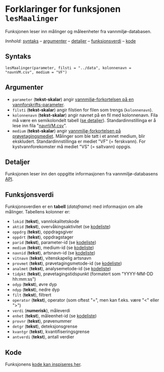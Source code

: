 # Forklaringer for funksjonen `lesMaalinger`

Funksjonen leser inn målinger og måleenheter fra vannmiljø-databasen.

_Innhold:_ [syntaks](#syntaks) – [argumenter](#argumenter) – [detaljer](#detaljer) – [funksjonsverdi](#funksjonsverdi) – [kode](#kode)


## Syntaks

```{r}
lesMaalinger(parameter, filsti = "../data", kolonnenavn = "navnVM.csv", medium = "VF")
```


## Argumenter

* `parameter` (**tekst-skalar**) angir [vannmiljø-forkortelsen på en vannforskrifts-parameter](https://vannmiljokoder.miljodirektoratet.no/parameter/bio).
* `filsti`  (**tekst-skalar**) angir filstien for filen som trengs (`kolonnenavn`).
* `kolonnenavn` (**tekst-skalar**) angir navnet på en fil med kolonnenavn. Fila må være en semikolondelt tabell ([se detaljer](hjelpfil.md#vannmiljø-data-navnvm.csv)). Standardinnstillinga er å lese inn fila "[navnVM.csv](../data/navnVM.csv)".
* `medium` (**tekst-skalar**) angir [vannmiljø-forkortelsen på prøvetagingsmediet](https://vannmiljokoder.miljodirektoratet.no/medium). Målinger som ble tatt i et annet medium, blir ekskludert. Standardinnstillinga er mediet "VF" (=&nbsp;ferskvann). For kystvannforekomster må mediet "VS" (=&nbsp;saltvann) oppgis.


## Detaljer

Funksjonen leser inn den oppgitte informasjonen fra vannmiljø-databasens [API](https://vannmiljowebapi.miljodirektoratet.no/swagger/ui/index#/).


## Funksjonsverdi

Funksjonsverdien er en **tabell** (_dataframe_) med informasjon om alle målinger. Tabellens kolonner er:

- `lokid` (**tekst**), vannlokalitetskode
- `aktid` (**tekst**), overvåkingsaktivitet (se [kodeliste](https://vannmiljokoder.miljodirektoratet.no/activity))
- `oppdrg` (**tekst**), oppdragsgiver
- `oppdrt` (**tekst**), oppdragstager
- `parid` (**tekst**), parameter-id (se [kodeliste](https://vannmiljokoder.miljodirektoratet.no/parameter/bio))
- `medium` (**tekst**), medium-id (se [kodeliste](https://vannmiljokoder.miljodirektoratet.no/medium))
- `navnid` (**tekst**), artsnavn-id (se [kodeliste](https://vannmiljokoder.miljodirektoratet.no/species))
- `vitnavn` (**tekst**), vitenskapelig artsnavn
- `provmet` (**tekst**), prøvetagingsmetode-id (se [kodeliste](https://vannmiljokoder.miljodirektoratet.no/samplingMethod))
- `analmet` (**tekst**), analysemetode-id (se [kodeliste](https://vannmiljokoder.miljodirektoratet.no/analysisMethod))
- `tidpkt` (**tekst**), prøvetagingstidspunkt (formatert som "YYYY-MM-DD hh:mm:ss")
- `odyp` (**tekst**), øvre dyp
- `ndyp` (**tekst**), nedre dyp
- `filt` (**tekst**), filtrert
- `operator` (**tekst**), operator (som oftest "=", men kan f.eks. være "<" eller ">")
- `verdi` (**numerisk**), måleverdi
- `enhet` (**tekst**), måleenhet-id (se [kodeliste](https://vannmiljokoder.miljodirektoratet.no/unit))
- `provnr` (**tekst**), prøvenummer
- `detgr` (**tekst**), deteksjonsgrense
- `kvantgr` (**tekst**), kvantifiseringsgrense
- `antverdi` (**tekst**), antall verdier


## Kode

Funksjonens [kode kan inspiseres her](../R/lesMaalinger.R).

